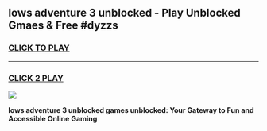 
## lows adventure 3 unblocked - Play Unblocked Gmaes & Free #dyzzs
<h3>
<a href="https://news.freeplayer.one?title=lows_adventure_3_unblocked&ref=24F">CLICK TO PLAY</a></h3>
<hr>

<h3>
<a href="https://news.freeplayer.one?title=lows_adventure_3_unblocked&ref=24F">CLICK 2 PLAY</a>
  
</h3>

<a href="https://news.freeplayer.one?title=lows_adventure_3_unblocked&ref=24F/"><img src="https://clearcache.store/games.png"></a>


**lows adventure 3 unblocked games unblocked: Your Gateway to Fun and Accessible Online Gaming**
